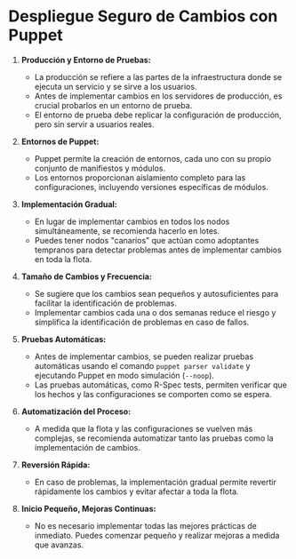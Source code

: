 # Despliegue Seguro de Cambios con Puppet

1. **Producción y Entorno de Pruebas:**
   - La producción se refiere a las partes de la infraestructura donde se ejecuta un servicio y se sirve a los usuarios.
   - Antes de implementar cambios en los servidores de producción, es crucial probarlos en un entorno de prueba.
   - El entorno de prueba debe replicar la configuración de producción, pero sin servir a usuarios reales.

2. **Entornos de Puppet:**
   - Puppet permite la creación de entornos, cada uno con su propio conjunto de manifiestos y módulos.
   - Los entornos proporcionan aislamiento completo para las configuraciones, incluyendo versiones específicas de módulos.

3. **Implementación Gradual:**
   - En lugar de implementar cambios en todos los nodos simultáneamente, se recomienda hacerlo en lotes.
   - Puedes tener nodos "canarios" que actúan como adoptantes tempranos para detectar problemas antes de implementar cambios en toda la flota.

4. **Tamaño de Cambios y Frecuencia:**
   - Se sugiere que los cambios sean pequeños y autosuficientes para facilitar la identificación de problemas.
   - Implementar cambios cada una o dos semanas reduce el riesgo y simplifica la identificación de problemas en caso de fallos.

5. **Pruebas Automáticas:**
   - Antes de implementar cambios, se pueden realizar pruebas automáticas usando el comando `puppet parser validate` y ejecutando Puppet en modo simulación (`--noop`).
   - Las pruebas automáticas, como R-Spec tests, permiten verificar que los hechos y las configuraciones se comporten como se espera.

6. **Automatización del Proceso:**
   - A medida que la flota y las configuraciones se vuelven más complejas, se recomienda automatizar tanto las pruebas como la implementación de cambios.

7. **Reversión Rápida:**
   - En caso de problemas, la implementación gradual permite revertir rápidamente los cambios y evitar afectar a toda la flota.

8. **Inicio Pequeño, Mejoras Continuas:**
   - No es necesario implementar todas las mejores prácticas de inmediato. Puedes comenzar pequeño y realizar mejoras a medida que avanzas.
